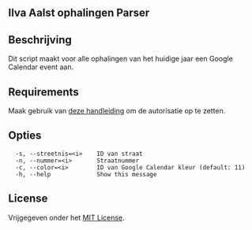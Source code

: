 **Ilva Aalst ophalingen Parser**
----------------------------

Beschrijving
------------
Dit script maakt voor alle ophalingen van het huidige jaar een Google Calendar event aan.

Requirements
------------
Maak gebruik van [deze handleiding](https://developers.google.com/google-apps/calendar/quickstart/ruby) om de autorisatie op te zetten.

Opties
------

	  -s, --streetnis=<i>    ID van straat
	  -n, --nummer=<i>       Straatnummer
	  -c, --color=<i>        ID van Google Calendar kleur (default: 11)
	  -h, --help             Show this message

License
-------

Vrijgegeven onder het [MIT License](http://www.opensource.org/licenses/MIT).